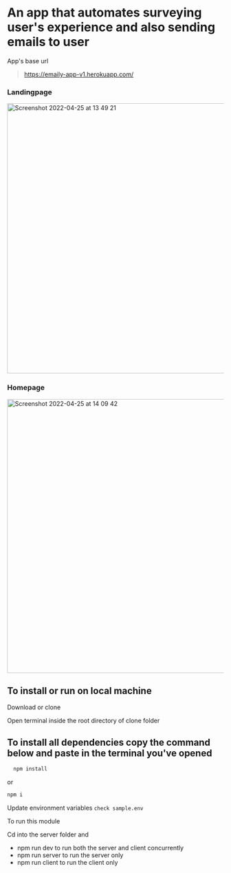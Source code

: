 # An app that automates surveying user's experience and also sending emails to user 
 App's base url 
 > https://emaily-app-v1.herokuapp.com/
 
 ### Landingpage
<img width="628" alt="Screenshot 2022-04-25 at 13 49 21" src="https://user-images.githubusercontent.com/46998960/165109905-798ee870-a925-424e-a766-cefc4d2a8e64.png">

### Homepage
<img width="637" alt="Screenshot 2022-04-25 at 14 09 42" src="https://user-images.githubusercontent.com/46998960/165110834-8fac4a7a-7b7d-43ea-a9e3-139debf8ec3c.png">

  ##  To install or run on local machine
Download or clone

Open terminal inside the root directory of clone folder

## To install all dependencies copy the command below and paste in the terminal you've opened
```sh
  npm install
  ```
  or
  ```sh
  npm i
  ```

Update environment variables `check sample.env`

To run this module 

Cd into the server folder and 
 * npm run dev to run both the server and client concurrently
 * npm run server to run the server only
 * npm run client to run the client only

